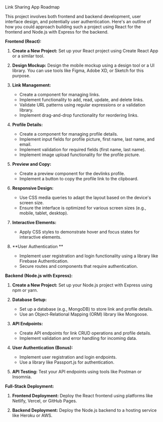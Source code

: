 Link Sharing App Roadmap

This project involves both frontend and backend development, user interface design, and potentially user authentication. Here's an outline of how you could approach building such a project using React for the frontend and Node.js with Express for the backend.


**Frontend (React):**

1. **Create a New Project:** Set up your React project using Create React App or a similar tool.

2. **Design Mockup:** Design the mobile mockup using a design tool or a UI library. You can use tools like Figma, Adobe XD, or Sketch for this purpose.

3. **Link Management:**

   - Create a component for managing links.
   - Implement functionality to add, read, update, and delete links.
   - Validate URL patterns using regular expressions or a validation library.
   - Implement drag-and-drop functionality for reordering links.

4. **Profile Details:**

   - Create a component for managing profile details.
   - Implement input fields for profile picture, first name, last name, and email.
   - Implement validation for required fields (first name, last name).
   - Implement image upload functionality for the profile picture.

5. **Preview and Copy:**

   - Create a preview component for the devlinks profile.
   - Implement a button to copy the profile link to the clipboard.

6. **Responsive Design:**

   - Use CSS media queries to adapt the layout based on the device's screen size.
   - Ensure the interface is optimized for various screen sizes (e.g., mobile, tablet, desktop).

7. **Interactive Elements:**

   - Apply CSS styles to demonstrate hover and focus states for interactive elements.

8. **User Authentication **

   - Implement user registration and login functionality using a library like Firebase Authentication.
   - Secure routes and components that require authentication.

**Backend (Node.js with Express):**

1. **Create a New Project:** Set up your Node.js project with Express using npm or yarn.

2. **Database Setup:**

   - Set up a database (e.g., MongoDB) to store link and profile details.
   - Use an Object-Relational Mapping (ORM) library like Mongoose.

3. **API Endpoints:**

   - Create API endpoints for link CRUD operations and profile details.
   - Implement validation and error handling for incoming data.

4. **User Authentication (Bonus):**

   - Implement user registration and login endpoints.
   - Use a library like Passport.js for authentication.

5. **API Testing:** Test your API endpoints using tools like Postman or Insomnia.

**Full-Stack Deployment:**

1. **Frontend Deployment:** Deploy the React frontend using platforms like Netlify, Vercel, or GitHub Pages.

2. **Backend Deployment:** Deploy the Node.js backend to a hosting service like Heroku or AWS.



